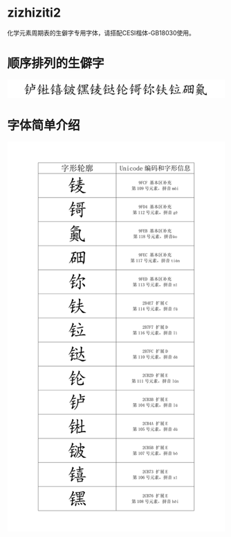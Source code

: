 # zizhiziti2
化学元素周期表的生僻字专用字体，请搭配CESI楷体-GB18030使用。
# 顺序排列的生僻字
![Image text](https://github.com/lizipeng0013/zizhiziti2/blob/main/img/%E9%A1%BA%E5%BA%8F%E6%8E%92%E5%88%97.svg)
# 字体简单介绍
![Image text](https://github.com/lizipeng0013/zizhiziti2/blob/main/img/%E5%8C%96%E5%AD%A6%E5%85%83%E7%B4%A0%E7%94%9F%E5%83%BB%E5%AD%97.svg)

